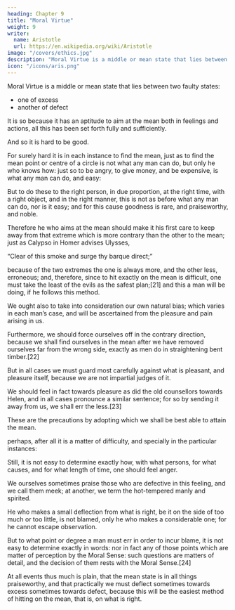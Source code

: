 ```yaml
---
heading: Chapter 9
title: "Moral Virtue"
weight: 9
writer:
  name: Aristotle
  url: https://en.wikipedia.org/wiki/Aristotle
image: "/covers/ethics.jpg"
description: "Moral Virtue is a middle or mean state that lies between two faulty states"
icon: "/icons/aris.png"
---
```



Moral Virtue is a middle or mean state that lies between two faulty states:
- one of excess 
- another of defect

It is so because it has an aptitude to aim at the mean both in feelings and actions, all this has been set forth fully and sufficiently.

And so it is hard to be good.

For surely hard it is in each instance to find the mean, just as to find the mean point or centre of a circle is not what any man can do, but only he who knows how: just so to be angry, to give money, and be expensive, is what any man can do, and easy: 

But to do these to the right person, in due proportion, at the right time, with a right object, and in the right manner, this is not as before what any man can do, nor is it easy; and for this cause goodness is rare, and praiseworthy, and noble.

Therefore he who aims at the mean should make it his first care to keep away from that extreme which is more contrary than the other to the mean; just as Calypso in Homer advises Ulysses,

“Clear of this smoke and surge thy barque direct;”

because of the two extremes the one is always more, and the other less, erroneous; and, therefore, since to hit exactly on the mean is difficult, one must take the least of the evils as the safest plan;[21] and this a man will be doing, if he follows this method.

We ought also to take into consideration our own natural bias; which varies in each man’s case, and will be ascertained from the pleasure and pain arising in us. 

Furthermore, we should force ourselves off in the contrary direction, because we shall find ourselves in the mean after we have removed ourselves far from the wrong side, exactly as men do in straightening bent timber.[22]

But in all cases we must guard most carefully against what is pleasant, and pleasure itself, because we are not impartial judges of it.

We should feel in fact towards pleasure as did the old counsellors towards Helen, and in all cases pronounce a similar sentence; for so by sending it away from us, we shall err the less.[23]

These are the precautions by adopting which we shall be best able to attain the mean.

perhaps, after all it is a matter of difficulty, and specially in the particular instances: 

Still, it is not easy to determine exactly how, with what persons, for what causes, and for what length of time, one should feel anger.

We ourselves sometimes praise those who are defective in this feeling, and we call them meek; at another, we term the hot-tempered manly and spirited.

He who makes a small deflection from what is right, be it on the side of too much or too little, is not blamed, only he who makes a considerable one; for he cannot escape observation. 

But to what point or degree a man must err in order to incur blame, it is not easy to determine exactly in words: nor in fact any of those points which are matter of perception by the Moral Sense: such questions are matters of detail, and the decision of them rests with the Moral Sense.[24]

At all events thus much is plain, that the mean state is in all things praiseworthy, and that practically we must deflect sometimes towards excess sometimes towards defect, because this will be the easiest method of hitting on the mean, that is, on what is right.
